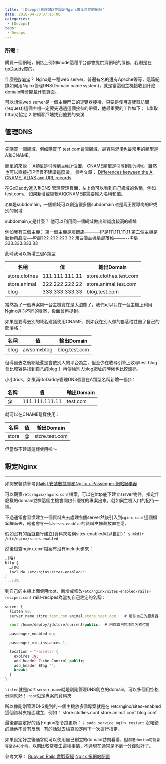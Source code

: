 ```yaml
---
title: '[Devops]管理DNS並設定Nginx做出漂亮的網址'
date: 2018-04-30 07:15:00
categories:
 - [Devops]
tags:
 - Devops
---
```

### 所需：
購買一個網域，網路上例如linode這種平台都會提供賣網域的服務，我則是在[goDaddy](https://tw.godaddy.com/?ci=)買的。

什麼是[Nginx](https://www.nginx.com/)？
Nginx是一種web server，普遍有名的還有Apache等等，這篇紀錄如何用Nginx管理DNS(Domain name system)，就是當這個主機接收到什麼domain時會開啟什麼頁面。

可以想像web server是一個主機門口的遊覽器接待，只要是使用遊覽器訪問(request)這個主機一定要先通過這個接待的帶領，他最重要的工作如下：
1.拿取http(s)協定
2.帶領客戶端找到他要的東溪

## 管理DNS
---
先購買一個網域，例如購買了 test.com這個網域，最容易混淆也最常用的類型是A和CNAME。

簡單的來說：
A類型是引導到`主機IP`位置。
CNAME類型是引導到`別的網域`，雖然也可以直接打IP但很不建議這麼做。
參考文章：
[Differences between the A, CNAME, ALIAS and URL records](https://support.dnsimple.com/articles/differences-between-a-cname-alias-url/)

在GoDaddy進入到DNS 管理管理頁面，左上角可以看到自己網域的名稱，例如test.com。
如果新增或編輯A和CNAME都需要輸入名稱和值。

`名稱`是subdomain，一個網域可以創造很多個subdomain
`值`是真正要導向的IP或別的網域

subdomain又是什麼？
他可以利用同一個網域做出辨識度較高的網址

例如我有三個主機：
第一個主機是服飾店--------IP是111.111.111.11
第二個主機是動物用品店---IP是222.222.222.22
第三個主機是部落格--------IP是333.333.333.33

此時我可以新增三個A類型

名稱           | 值             |輸出Domain
--------------|:--------------:|------------------------
store.clothes | 111.111.111.11 | store.clothes.test.com
store.animal  | 222.222.222.22 | store.animal.test.com
blog          | 333.333.333.33 | blog.test.com

當然為了一個專案開一台主機實在是太浪費了，我們可以只在一台主機上利用Nginx導向不同的專案，後面會再提到。

如果是要導去別的域名建議使用CNAME，例如我在別人做的部落格註冊了自己的部落格：

名稱           | 值             |輸出Domain
--------------|:--------------:|------------------------
blog          | awsomeblog     | blog.test.com

但導過去之後網址還是會依別人的平台為主，但至少在收尋引擎上收尋test blog會比較容易找到自己的blog！
再傳給別人blog網址的時候也比較漂亮。

小小trick，如果再GoDaddy管理DNS假設在A類型名稱新增一個@：

名稱           | 值             |輸出Domain
--------------|:--------------:|------------------------
@             | 111.111.111.11 | test.com

就可以在CNAME這樣使用：

名稱           | 值             |輸出Domain
--------------|:--------------:|------------------------
store         | @              | store.test.com

但當然不建議這樣使用啦～

## 設定Nginx
---
如何安裝請參考[[Rails] 安裝數據庫和Nginx + Passenger 網站服務器](http://myohmy10420-blog.logdown.com/posts/7442868-rails)

可以觀察`/etc/nginx/nginx.conf`檔案，可以在http底下建立server物件，指定什麼樣的domain訪問這個主機會開啟什麼樣的專案出來，就如同主機入口的招待一樣。

不過通常會習慣建立一個資料夾去處理各個server然後引入到`nginx.conf`這個檔案裡面去，他也會有一個`sites-enabled`的資料夾推薦放置在這。

假如沒有的話就自行建立(資料夾名稱sites-enabled可以自訂)：
`$ mkdir /etc/nginx/sites-enabled`

然後檢查nginx.conf檔案有沒有include進來：
``` javascript /etc/nginx/nginx.conf
…(略)
http {
  …(略)
  include /etc/nginx/sites-enabled/*;
}
...(略)
```

到自己的主機上面使用root，新增或修改`/etc/nginx/sites-enabled/rails-recipes.conf`
rails-recipes為當初自己設定的名稱：

``` javascript rails-recipes.conf
server {
  listen 80;
  server_name store.test.com animal.store.test.com;   # 用你自己的服务器 IP 位置可以多個用空格分開就好

  root /home/deploy/jdstore/current/public;  # 用你自己的项目名称位置

  passenger_enabled on;

  passenger_min_instances 1;

  location ~ ^/assets/ {
    expires 1y;
    add_header Cache-Control public;
    add_header ETag "";
    break;
  }
}
```

`listen`就是port
`server_name`就是剛剛管理DNS創立的domain，可以多個用空格分開就好！
`root`就是專案的資料夾

所以像剛剛管理DNS提到的一個主機放多個專案就是在 /etc/nginx/sites-enabled這個資料夾裡面建立，例如：
store.clothes.conf
store.animal.conf
blog.conf

最後都設定好的話下nginx指令跑更新：
`$ sudo service nginx restart`
沒報錯的話他不會有反應，有的話就去檢查設定再下一次這行指定。

如果設定好之後通常就可以使用自己創立的domain訪問看看，但`創造domian可能會等至多48小時`，以前比較常發生這種事情，不過現在通常是不到一分鐘就好了。

參考文章：
[Ruby on Rails 實戰聖經](https://ihower.tw/rails/deployment.html)
[Nginx 多網站配置](https://www.4rbj4.com/54)
